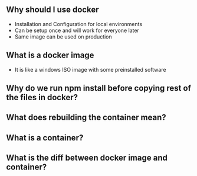 ## Why should I use docker

- Installation and Configuration for local environments
- Can be setup once and will work for everyone later
- Same image can be used on production

## What is a docker image

- It is like a windows ISO image with some preinstalled software

## Why do we run npm install before copying rest of the files in docker?
## What does rebuilding the container mean?
## What is a container?
## What is the diff between docker image and container?